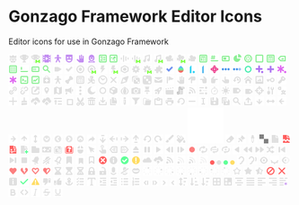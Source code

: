# Gonzago Framework Editor Icons

Editor icons for use in Gonzago Framework

<p>
  <img src="/icons/gonzago.svg" width="16" height="16">
  <img src="/icons/achievements/achievement.svg" width="16" height="16">
  <img src="/icons/achievements/achievement_manager.svg" width="16" height="16">
  <img src="/icons/animation/animator.svg" width="16" height="16">
  <img src="/icons/animation/body_rig.svg" width="16" height="16">
  <img src="/icons/animation/face_rig.svg" width="16" height="16">
  <img src="/icons/animation/hand_rig.svg" width="16" height="16">
  <img src="/icons/animation/head_rig.svg" width="16" height="16">
  <img src="/icons/application/credits_label.svg" width="16" height="16">
  <img src="/icons/application/splash.svg" width="16" height="16">
  <img src="/icons/audio/audio.svg" width="16" height="16">
  <img src="/icons/audio/audio_manager.svg" width="16" height="16">
  <img src="/icons/audio/music.svg" width="16" height="16">
  <img src="/icons/audio/music_manager.svg" width="16" height="16">
  <img src="/icons/camera/camera.svg" width="16" height="16">
  <img src="/icons/camera/camera_manager.svg" width="16" height="16">
  <img src="/icons/camera/camera_mirrored.svg" width="16" height="16">
  <img src="/icons/controls/advanced_item_list.svg" width="16" height="16">
  <img src="/icons/controls/advanced_line_edit.svg" width="16" height="16">
  <img src="/icons/controls/advanced_progress_bar.svg" width="16" height="16">
  <img src="/icons/controls/chart_pie.svg" width="16" height="16">
  <img src="/icons/controls/circular_container.svg" width="16" height="16">
  <img src="/icons/controls/container.svg" width="16" height="16">
  <img src="/icons/controls/date_selector.svg" width="16" height="16">
  <img src="/icons/controls/icon_label.svg" width="16" height="16">
  <img src="/icons/controls/item_list.svg" width="16" height="16">
  <img src="/icons/controls/line_edit.svg" width="16" height="16">
  <img src="/icons/controls/progress_bar.svg" width="16" height="16">
  <img src="/icons/controls/search_field.svg" width="16" height="16">
  <img src="/icons/core/command.svg" width="16" height="16">
  <img src="/icons/core/condition.svg" width="16" height="16">
  <img src="/icons/core/entity.svg" width="16" height="16">
  <img src="/icons/core/entity_manager.svg" width="16" height="16">
  <img src="/icons/core/event.svg" width="16" height="16">
  <img src="/icons/core/event_manager.svg" width="16" height="16">
  <img src="/icons/core/module.svg" width="16" height="16">
  <img src="/icons/core/settings.svg" width="16" height="16">
  <img src="/icons/core/settings_manager.svg" width="16" height="16">
  <img src="/icons/core/system.svg" width="16" height="16">
  <img src="/icons/core/vars/bool.svg" width="16" height="16">
  <img src="/icons/core/vars/color.svg" width="16" height="16">
  <img src="/icons/core/vars/float.svg" width="16" height="16">
  <img src="/icons/core/vars/int.svg" width="16" height="16">
  <img src="/icons/core/vars/quat.svg" width="16" height="16">
  <img src="/icons/core/vars/string.svg" width="16" height="16">
  <img src="/icons/core/vars/string_name.svg" width="16" height="16">
  <img src="/icons/core/vars/variant.svg" width="16" height="16">
  <img src="/icons/core/vars/vector2.svg" width="16" height="16">
  <img src="/icons/core/vars/vector2i.svg" width="16" height="16">
  <img src="/icons/core/vars/vector3.svg" width="16" height="16">
  <img src="/icons/core/vars/vector3i.svg" width="16" height="16">
  <img src="/icons/debug/console.svg" width="16" height="16">
  <img src="/icons/debug/monitor.svg" width="16" height="16">
  <img src="/icons/generic/aid_kit.svg" width="16" height="16">
  <img src="/icons/generic/body.svg" width="16" height="16">
  <img src="/icons/generic/bone.svg" width="16" height="16">
  <img src="/icons/generic/calendar.svg" width="16" height="16">
  <img src="/icons/generic/character.svg" width="16" height="16">
  <img src="/icons/generic/clock.svg" width="16" height="16">
  <img src="/icons/generic/close.svg" width="16" height="16">
  <img src="/icons/generic/compass.svg" width="16" height="16">
  <img src="/icons/generic/dice.svg" width="16" height="16">
  <img src="/icons/generic/die.svg" width="16" height="16">
  <img src="/icons/generic/envelope.svg" width="16" height="16">
  <img src="/icons/generic/flag.svg" width="16" height="16">
  <img src="/icons/generic/hand.svg" width="16" height="16">
  <img src="/icons/generic/hand_point_down.svg" width="16" height="16">
  <img src="/icons/generic/hand_point_left.svg" width="16" height="16">
  <img src="/icons/generic/hand_point_right.svg" width="16" height="16">
  <img src="/icons/generic/hand_point_up.svg" width="16" height="16">
  <img src="/icons/generic/history.svg" width="16" height="16">
  <img src="/icons/generic/home.svg" width="16" height="16">
  <img src="/icons/generic/image.svg" width="16" height="16">
  <img src="/icons/generic/key.svg" width="16" height="16">
  <img src="/icons/generic/key_alt.svg" width="16" height="16">
  <img src="/icons/generic/link.svg" width="16" height="16">
  <img src="/icons/generic/link_broken.svg" width="16" height="16">
  <img src="/icons/generic/link_external.svg" width="16" height="16">
  <img src="/icons/generic/location.svg" width="16" height="16">
  <img src="/icons/generic/map.svg" width="16" height="16">
  <img src="/icons/generic/megaphone.svg" width="16" height="16">
  <img src="/icons/generic/menu.svg" width="16" height="16">
  <img src="/icons/generic/moon.svg" width="16" height="16">
  <img src="/icons/generic/node.svg" width="16" height="16">
  <img src="/icons/generic/object.svg" width="16" height="16">
  <img src="/icons/generic/onion.svg" width="16" height="16">
  <img src="/icons/generic/photo_camera.svg" width="16" height="16">
  <img src="/icons/generic/pin.svg" width="16" height="16">
  <img src="/icons/generic/rocket.svg" width="16" height="16">
  <img src="/icons/generic/scene.svg" width="16" height="16">
  <img src="/icons/generic/script.svg" width="16" height="16">
  <img src="/icons/generic/signal.svg" width="16" height="16">
  <img src="/icons/generic/sliders.svg" width="16" height="16">
  <img src="/icons/generic/stopwatch.svg" width="16" height="16">
  <img src="/icons/generic/sun.svg" width="16" height="16">
  <img src="/icons/generic/tag.svg" width="16" height="16">
  <img src="/icons/generic/tags.svg" width="16" height="16">
  <img src="/icons/generic/target.svg" width="16" height="16">
  <img src="/icons/generic/tools.svg" width="16" height="16">
  <img src="/icons/generic/translation.svg" width="16" height="16">
  <img src="/icons/generic/actions/add.svg" width="16" height="16">
  <img src="/icons/generic/actions/clear.svg" width="16" height="16">
  <img src="/icons/generic/actions/cloud_download.svg" width="16" height="16">
  <img src="/icons/generic/actions/cloud_upload.svg" width="16" height="16">
  <img src="/icons/generic/actions/collapse.svg" width="16" height="16">
  <img src="/icons/generic/actions/copy.svg" width="16" height="16">
  <img src="/icons/generic/actions/cut.svg" width="16" height="16">
  <img src="/icons/generic/actions/delete.svg" width="16" height="16">
  <img src="/icons/generic/actions/download.svg" width="16" height="16">
  <img src="/icons/generic/actions/duplicate.svg" width="16" height="16">
  <img src="/icons/generic/actions/edit.svg" width="16" height="16">
  <img src="/icons/generic/actions/filter.svg" width="16" height="16">
  <img src="/icons/generic/actions/load.svg" width="16" height="16">
  <img src="/icons/generic/actions/paste.svg" width="16" height="16">
  <img src="/icons/generic/actions/print.svg" width="16" height="16">
  <img src="/icons/generic/actions/reload.svg" width="16" height="16">
  <img src="/icons/generic/actions/remove.svg" width="16" height="16">
  <img src="/icons/generic/actions/rename.svg" width="16" height="16">
  <img src="/icons/generic/actions/save.svg" width="16" height="16">
  <img src="/icons/generic/actions/save_all.svg" width="16" height="16">
  <img src="/icons/generic/actions/search.svg" width="16" height="16">
  <img src="/icons/generic/actions/upload.svg" width="16" height="16">
  <img src="/icons/generic/arrows/arrow_down.svg" width="16" height="16">
  <img src="/icons/generic/arrows/arrow_horizontal.svg" width="16" height="16">
  <img src="/icons/generic/arrows/arrow_left.svg" width="16" height="16">
  <img src="/icons/generic/arrows/arrow_right.svg" width="16" height="16">
  <img src="/icons/generic/arrows/arrow_up.svg" width="16" height="16">
  <img src="/icons/generic/arrows/arrow_vertical.svg" width="16" height="16">
  <img src="/icons/generic/arrows/circle_down.svg" width="16" height="16">
  <img src="/icons/generic/arrows/circle_left.svg" width="16" height="16">
  <img src="/icons/generic/arrows/circle_right.svg" width="16" height="16">
  <img src="/icons/generic/arrows/circle_up.svg" width="16" height="16">
  <img src="/icons/generic/arrows/forward.svg" width="16" height="16">
  <img src="/icons/generic/arrows/move_down.svg" width="16" height="16">
  <img src="/icons/generic/arrows/move_left.svg" width="16" height="16">
  <img src="/icons/generic/arrows/move_right.svg" width="16" height="16">
  <img src="/icons/generic/arrows/move_up.svg" width="16" height="16">
  <img src="/icons/generic/arrows/rotate_left.svg" width="16" height="16">
  <img src="/icons/generic/arrows/rotate_right.svg" width="16" height="16">
  <img src="/icons/generic/drawing/brush.svg" width="16" height="16">
  <img src="/icons/generic/drawing/bucket.svg" width="16" height="16">
  <img src="/icons/generic/drawing/checkerboard.svg" width="64" height="64">
  <img src="/icons/generic/drawing/eraser.svg" width="16" height="16">
  <img src="/icons/generic/drawing/pin.svg" width="16" height="16">
  <img src="/icons/generic/drawing/pipette.svg" width="16" height="16">
  <img src="/icons/generic/drawing/transparent.svg" width="16" height="16">
  <img src="/icons/generic/io/file.svg" width="16" height="16">
  <img src="/icons/generic/io/file_broken.svg" width="16" height="16">
  <img src="/icons/generic/io/file_dead.svg" width="16" height="16">
  <img src="/icons/generic/io/file_new.svg" width="16" height="16">
  <img src="/icons/generic/io/folder.svg" width="16" height="16">
  <img src="/icons/generic/io/joypad.svg" width="16" height="16">
  <img src="/icons/generic/io/keyboard.svg" width="16" height="16">
  <img src="/icons/generic/io/keyboard_error.svg" width="16" height="16">
  <img src="/icons/generic/io/mouse.svg" width="16" height="16">
  <img src="/icons/generic/io/mouse_cursor.svg" width="16" height="16">
  <img src="/icons/generic/io/touch.svg" width="16" height="16">
  <img src="/icons/generic/media/auto_end.svg" width="16" height="16">
  <img src="/icons/generic/media/auto_play.svg" width="16" height="16">
  <img src="/icons/generic/media/eject.svg" width="16" height="16">
  <img src="/icons/generic/media/pause.svg" width="16" height="16">
  <img src="/icons/generic/media/play.svg" width="16" height="16">
  <img src="/icons/generic/media/play_from_end.svg" width="16" height="16">
  <img src="/icons/generic/media/play_from_start.svg" width="16" height="16">
  <img src="/icons/generic/media/record.svg" width="16" height="16">
  <img src="/icons/generic/media/repeat.svg" width="16" height="16">
  <img src="/icons/generic/media/repeat_all.svg" width="16" height="16">
  <img src="/icons/generic/media/repeat_one.svg" width="16" height="16">
  <img src="/icons/generic/media/reverse.svg" width="16" height="16">
  <img src="/icons/generic/media/seek_back.svg" width="16" height="16">
  <img src="/icons/generic/media/seek_fwd.svg" width="16" height="16">
  <img src="/icons/generic/media/shuffle.svg" width="16" height="16">
  <img src="/icons/generic/media/skip_back.svg" width="16" height="16">
  <img src="/icons/generic/media/skip_fwd.svg" width="16" height="16">
  <img src="/icons/generic/media/stop.svg" width="16" height="16">
  <img src="/icons/generic/toggles/bell.svg" width="16" height="16">
  <img src="/icons/generic/toggles/bell_disabled.svg" width="16" height="16">
  <img src="/icons/generic/toggles/bell_empty.svg" width="16" height="16">
  <img src="/icons/generic/toggles/bookmark.svg" width="16" height="16">
  <img src="/icons/generic/toggles/bookmarks.svg" width="16" height="16">
  <img src="/icons/generic/toggles/bookmark_empty.svg" width="16" height="16">
  <img src="/icons/generic/toggles/circle_error.svg" width="16" height="16">
  <img src="/icons/generic/toggles/circle_info.svg" width="16" height="16">
  <img src="/icons/generic/toggles/circle_success.svg" width="16" height="16">
  <img src="/icons/generic/toggles/circle_warning.svg" width="16" height="16">
  <img src="/icons/generic/toggles/cloud.svg" width="16" height="16">
  <img src="/icons/generic/toggles/cloud_stormy.svg" width="16" height="16">
  <img src="/icons/generic/toggles/connection_full.svg" width="16" height="16">
  <img src="/icons/generic/toggles/connection_low.svg" width="16" height="16">
  <img src="/icons/generic/toggles/connection_mid.svg" width="16" height="16">
  <img src="/icons/generic/toggles/connection_none.svg" width="16" height="16">
  <img src="/icons/generic/toggles/dot_error.svg" width="8" height="8">
  <img src="/icons/generic/toggles/dot_info.svg" width="8" height="8">
  <img src="/icons/generic/toggles/dot_success.svg" width="8" height="8">
  <img src="/icons/generic/toggles/dot_warning.svg" width="8" height="8">
  <img src="/icons/generic/toggles/ear.svg" width="16" height="16">
  <img src="/icons/generic/toggles/ear_listening.svg" width="16" height="16">
  <img src="/icons/generic/toggles/eye.svg" width="16" height="16">
  <img src="/icons/generic/toggles/eye_closed.svg" width="16" height="16">
  <img src="/icons/generic/toggles/eye_xray.svg" width="16" height="16">
  <img src="/icons/generic/toggles/heart.svg" width="16" height="16">
  <img src="/icons/generic/toggles/heart_broken.svg" width="16" height="16">
  <img src="/icons/generic/toggles/heart_empty.svg" width="16" height="16">
  <img src="/icons/generic/toggles/heart_half.svg" width="16" height="16">
  <img src="/icons/generic/toggles/hourglass.svg" width="16" height="16">
  <img src="/icons/generic/toggles/hourglass_full.svg" width="16" height="16">
  <img src="/icons/generic/toggles/hourglass_running.svg" width="16" height="16">
  <img src="/icons/generic/toggles/lock_closed.svg" width="16" height="16">
  <img src="/icons/generic/toggles/lock_open.svg" width="16" height="16">
  <img src="/icons/generic/toggles/mic.svg" width="16" height="16">
  <img src="/icons/generic/toggles/mic_disabled.svg" width="16" height="16">
  <img src="/icons/generic/toggles/mouth.svg" width="16" height="16">
  <img src="/icons/generic/toggles/progress_1.svg" width="16" height="16">
  <img src="/icons/generic/toggles/progress_2.svg" width="16" height="16">
  <img src="/icons/generic/toggles/progress_3.svg" width="16" height="16">
  <img src="/icons/generic/toggles/progress_4.svg" width="16" height="16">
  <img src="/icons/generic/toggles/progress_5.svg" width="16" height="16">
  <img src="/icons/generic/toggles/progress_6.svg" width="16" height="16">
  <img src="/icons/generic/toggles/progress_7.svg" width="16" height="16">
  <img src="/icons/generic/toggles/progress_8.svg" width="16" height="16">
  <img src="/icons/generic/toggles/star_empty.svg" width="16" height="16">
  <img src="/icons/generic/toggles/star_full.svg" width="16" height="16">
  <img src="/icons/generic/toggles/star_half.svg" width="16" height="16">
  <img src="/icons/generic/toggles/status_blocked.svg" width="16" height="16">
  <img src="/icons/generic/toggles/status_error.svg" width="16" height="16">
  <img src="/icons/generic/toggles/status_info.svg" width="16" height="16">
  <img src="/icons/generic/toggles/status_success.svg" width="16" height="16">
  <img src="/icons/generic/toggles/status_warning.svg" width="16" height="16">
  <img src="/icons/generic/toggles/thumbs_down.svg" width="16" height="16">
  <img src="/icons/generic/toggles/thumbs_up.svg" width="16" height="16">
  <img src="/icons/generic/wysiwyg/anchor.svg" width="16" height="16">
  <img src="/icons/generic/wysiwyg/checklist.svg" width="16" height="16">
  <img src="/icons/generic/wysiwyg/font.svg" width="16" height="16">
  <img src="/icons/generic/wysiwyg/indent_add.svg" width="16" height="16">
  <img src="/icons/generic/wysiwyg/indent_remove.svg" width="16" height="16">
  <img src="/icons/generic/wysiwyg/list.svg" width="16" height="16">
  <img src="/icons/generic/wysiwyg/list_ordered.svg" width="16" height="16">
  <img src="/icons/generic/wysiwyg/page_first.svg" width="12" height="12">
  <img src="/icons/generic/wysiwyg/page_last.svg" width="12" height="12">
  <img src="/icons/generic/wysiwyg/page_next.svg" width="12" height="12">
  <img src="/icons/generic/wysiwyg/page_previous.svg" width="12" height="12">
  <img src="/icons/generic/wysiwyg/sort.svg" width="16" height="16">
  <img src="/icons/generic/wysiwyg/sort_asc.svg" width="16" height="16">
  <img src="/icons/generic/wysiwyg/sort_desc.svg" width="16" height="16">
  <img src="/icons/generic/wysiwyg/table.svg" width="16" height="16">
  <img src="/icons/generic/wysiwyg/table_cell.svg" width="16" height="16">
  <img src="/icons/generic/wysiwyg/text_align_center.svg" width="16" height="16">
  <img src="/icons/generic/wysiwyg/text_align_justify.svg" width="16" height="16">
  <img src="/icons/generic/wysiwyg/text_align_left.svg" width="16" height="16">
  <img src="/icons/generic/wysiwyg/text_align_right.svg" width="16" height="16">
  <img src="/icons/generic/wysiwyg/text_effect.svg" width="16" height="16">
  <img src="/icons/generic/wysiwyg/text_format_bold.svg" width="16" height="16">
  <img src="/icons/generic/wysiwyg/text_format_code.svg" width="16" height="16">
  <img src="/icons/generic/wysiwyg/text_format_italic.svg" width="16" height="16">
  <img src="/icons/generic/wysiwyg/text_format_strikethrough.svg" width="16" height="16">
  <img src="/icons/generic/wysiwyg/text_format_underline.svg" width="16" height="16">
</p>

